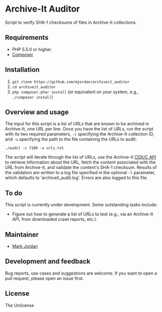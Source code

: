 # Archive-It Auditor

Script to verify SHA-1 checksums of files in Archive-It collections.

## Requirements

* PHP 5.5.0 or higher.
* [Composer](https://getcomposer.org)

## Installation

1. `git clone https://github.com/mjordan/archiveit_auditor`
1. `cd archiveit_auditor`
1. `php composer.phar install` (or equivalent on your system, e.g., `./composer install`)

## Overview and usage

The input for this script is a list of URLs that are known to be archived in Archive-It, one URL per line. Once you have the list of URLs, run the script with its two required parameters, `-c` specifying the Archive-It collection ID, and `-u` specifying the path to the file containing the URLs to audit: 

`./audit -c 7100 -u urls.txt`

The script will iterate through the list of URLs, use the Archive-It [CDX/C API](https://support.archive-it.org/hc/en-us/articles/115001790023-Access-Archive-It-s-Wayback-index-with-the-CDX-C-API) to retrieve information about the URL, fetch the content associated with the URL from Archive-It, and validate the content's SHA-1 checksum. Results of the validation are written to a log file specified in the optional `-l` parameter, which defaults to 'archiveit_audit.log'. Errors are also logged to this file.

## To do

This script is currently under development. Some outstanding tasks include:

* Figure out how to generate a list of URLs to test (e.g., via an Archive-It API, from downloaded crawl reports, etc.).

## Maintainer

* [Mark Jordan](https://github.com/mjordan)

## Development and feedback

Bug reports, use cases and suggestions are welcome. If you want to open a pull request, please open an issue first.

## License

The Unlicense
